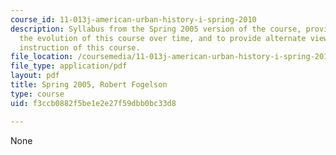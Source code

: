 ```yaml
---
course_id: 11-013j-american-urban-history-i-spring-2010
description: Syllabus from the Spring 2005 version of the course, provided to illustrate
  the evolution of this course over time, and to provide alternate views into the
  instruction of this course.
file_location: /coursemedia/11-013j-american-urban-history-i-spring-2010/f3ccb0882f5be1e2e27f59dbb0bc33d8_MIT11_013JS10_sylls05.pdf
file_type: application/pdf
layout: pdf
title: Spring 2005, Robert Fogelson
type: course
uid: f3ccb0882f5be1e2e27f59dbb0bc33d8

---
```

None